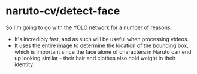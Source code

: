 # naruto-cv/detect-face

So I'm going to go with the [YOLO network](https://towardsdatascience.com/yolo-you-only-look-once-real-time-object-detection-explained-492dc9230006) for a number of reasons.
 - It's incredibly fast, and as such will be useful when processing videos.
 - It uses the entire image to determine the location of the bounding box, which is important since the face alone of characters in Naruto can end up looking similar - their hair and clothes also hold weight in their identity.